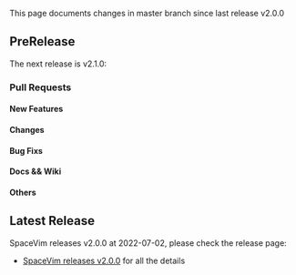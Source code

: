 This page documents changes in master branch since last release v2.0.0

## PreRelease

The next release is v2.1.0:

### Pull Requests

<!-- call SpaceVim#dev#followHEAD#update('en') -->
<!-- SpaceVim follow HEAD en start -->

#### New Features


#### Changes

#### Bug Fixs


#### Docs && Wiki


#### Others


## Latest Release

SpaceVim releases v2.0.0 at 2022-07-02, please check the release page:

- [SpaceVim releases v2.0.0](https://spacevim.org/SpaceVim-release-v2.0.0/) for all the details
